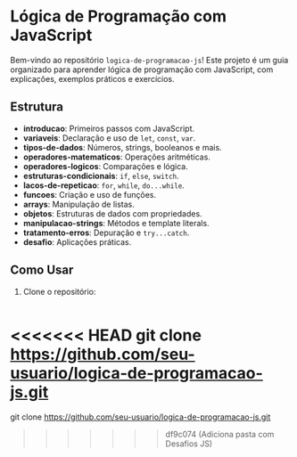 # Lógica de Programação com JavaScript

Bem-vindo ao repositório `logica-de-programacao-js`! Este projeto é um guia organizado para aprender lógica de programação com JavaScript, com explicações, exemplos práticos e exercícios.

## Estrutura

- **introducao**: Primeiros passos com JavaScript.
- **variaveis**: Declaração e uso de `let`, `const`, `var`.
- **tipos-de-dados**: Números, strings, booleanos e mais.
- **operadores-matematicos**: Operações aritméticas.
- **operadores-logicos**: Comparações e lógica.
- **estruturas-condicionais**: `if`, `else`, `switch`.
- **lacos-de-repeticao**: `for`, `while`, `do...while`.
- **funcoes**: Criação e uso de funções.
- **arrays**: Manipulação de listas.
- **objetos**: Estruturas de dados com propriedades.
- **manipulacao-strings**: Métodos e template literals.
- **tratamento-erros**: Depuração e `try...catch`.
- **desafio**: Aplicações práticas.

## Como Usar

1. Clone o repositório:
   ```bash
<<<<<<< HEAD
   git clone https://github.com/seu-usuario/logica-de-programacao-js.git
=======
   git clone https://github.com/seu-usuario/logica-de-programacao-js.git
>>>>>>> df9c074 (Adiciona pasta com Desafios JS)
